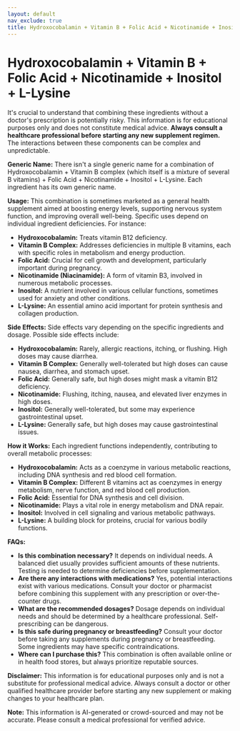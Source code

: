 ```yaml
---
layout: default
nav_exclude: true
title: Hydroxocobalamin + Vitamin B + Folic Acid + Nicotinamide + Inositol + L-Lysine
---
```


# Hydroxocobalamin + Vitamin B + Folic Acid + Nicotinamide + Inositol + L-Lysine

It's crucial to understand that combining these ingredients without a doctor's prescription is potentially risky.  This information is for educational purposes only and does not constitute medical advice.  **Always consult a healthcare professional before starting any new supplement regimen.**  The interactions between these components can be complex and unpredictable.


**Generic Name:**  There isn't a single generic name for a combination of Hydroxocobalamin + Vitamin B complex (which itself is a mixture of several B vitamins) + Folic Acid + Nicotinamide + Inositol + L-Lysine.  Each ingredient has its own generic name.


**Usage:**  This combination is sometimes marketed as a general health supplement aimed at boosting energy levels, supporting nervous system function, and improving overall well-being.  Specific uses depend on individual ingredient deficiencies.  For instance:

* **Hydroxocobalamin:** Treats vitamin B12 deficiency.
* **Vitamin B Complex:** Addresses deficiencies in multiple B vitamins, each with specific roles in metabolism and energy production.
* **Folic Acid:** Crucial for cell growth and development, particularly important during pregnancy.
* **Nicotinamide (Niacinamide):** A form of vitamin B3, involved in numerous metabolic processes.
* **Inositol:**  A nutrient involved in various cellular functions, sometimes used for anxiety and other conditions.
* **L-Lysine:** An essential amino acid important for protein synthesis and collagen production.


**Side Effects:** Side effects vary depending on the specific ingredients and dosage.  Possible side effects include:

* **Hydroxocobalamin:**  Rarely, allergic reactions, itching, or flushing. High doses may cause diarrhea.
* **Vitamin B Complex:**  Generally well-tolerated but high doses can cause nausea, diarrhea, and stomach upset.
* **Folic Acid:**  Generally safe, but high doses might mask a vitamin B12 deficiency.
* **Nicotinamide:**  Flushing, itching, nausea, and elevated liver enzymes in high doses.
* **Inositol:**  Generally well-tolerated, but some may experience gastrointestinal upset.
* **L-Lysine:**  Generally safe, but high doses may cause gastrointestinal issues.


**How it Works:** Each ingredient functions independently, contributing to overall metabolic processes:

* **Hydroxocobalamin:** Acts as a coenzyme in various metabolic reactions, including DNA synthesis and red blood cell formation.
* **Vitamin B Complex:**  Different B vitamins act as coenzymes in energy metabolism, nerve function, and red blood cell production.
* **Folic Acid:**  Essential for DNA synthesis and cell division.
* **Nicotinamide:** Plays a vital role in energy metabolism and DNA repair.
* **Inositol:**  Involved in cell signaling and various metabolic pathways.
* **L-Lysine:**  A building block for proteins, crucial for various bodily functions.


**FAQs:**

* **Is this combination necessary?**  It depends on individual needs.  A balanced diet usually provides sufficient amounts of these nutrients.  Testing is needed to determine deficiencies before supplementation.
* **Are there any interactions with medications?** Yes, potential interactions exist with various medications.  Consult your doctor or pharmacist before combining this supplement with any prescription or over-the-counter drugs.
* **What are the recommended dosages?**  Dosage depends on individual needs and should be determined by a healthcare professional. Self-prescribing can be dangerous.
* **Is this safe during pregnancy or breastfeeding?**  Consult your doctor before taking any supplements during pregnancy or breastfeeding.  Some ingredients may have specific contraindications.
* **Where can I purchase this?**  This combination is often available online or in health food stores, but always prioritize reputable sources.


**Disclaimer:** This information is for educational purposes only and is not a substitute for professional medical advice.  Always consult a doctor or other qualified healthcare provider before starting any new supplement or making changes to your healthcare plan.


**Note:** This information is AI-generated or crowd-sourced and may not be accurate. Please consult a medical professional for verified advice.